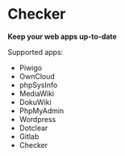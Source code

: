 Checker
=========================

**Keep your web apps up-to-date**

Supported apps:

 * Piwigo
 * OwnCloud
 * phpSysInfo
 * MediaWiki
 * DokuWiki
 * PhpMyAdmin
 * Wordpress
 * Dotclear
 * Gitlab
 * Checker
